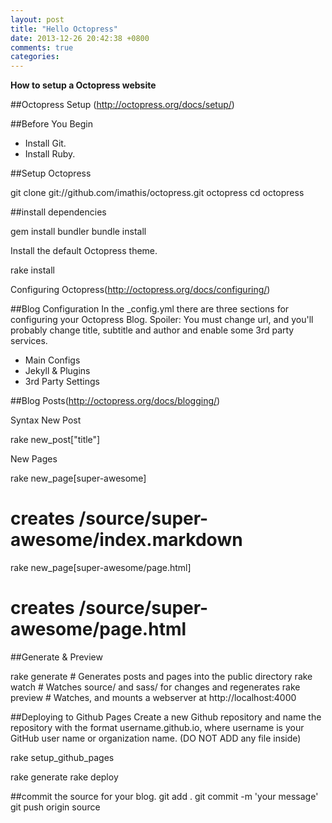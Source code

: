 ```yaml
---
layout: post
title: "Hello Octopress"
date: 2013-12-26 20:42:38 +0800
comments: true
categories: 
---
```

**How to setup a Octopress website**

##Octopress Setup (http://octopress.org/docs/setup/)

##Before You Begin

 - Install Git.
 - Install Ruby.

##Setup Octopress

git clone git://github.com/imathis/octopress.git octopress
cd octopress

##install dependencies

gem install bundler
bundle install

Install the default Octopress theme.

rake install

Configuring Octopress(http://octopress.org/docs/configuring/)

##Blog Configuration
In the _config.yml there are three sections for configuring your Octopress Blog. Spoiler: You must change url, and you'll probably change title, subtitle and author and enable some 3rd party services.
- Main Configs
- Jekyll & Plugins
- 3rd Party Settings

##Blog Posts(http://octopress.org/docs/blogging/)

Syntax
New Post

rake new_post["title"]

New Pages

rake new_page[super-awesome]
# creates /source/super-awesome/index.markdown
 
rake new_page[super-awesome/page.html]
# creates /source/super-awesome/page.html



##Generate & Preview

rake generate   # Generates posts and pages into the public directory
rake watch      # Watches source/ and sass/ for changes and regenerates
rake preview    # Watches, and mounts a webserver at http://localhost:4000

##Deploying to Github Pages
Create a new Github repository and name the repository with the format username.github.io, where username is your GitHub user name or organization name. (DO NOT ADD any file inside)

rake setup_github_pages


rake generate
rake deploy

##commit the source for your blog.
git add .
git commit -m 'your message'
git push origin source

